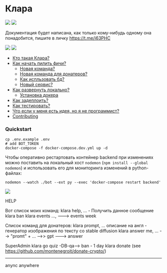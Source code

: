 # Клара

[![](https://img.shields.io/github/license/montenegroit/pocisti_bot)]()
[![](https://badges.aleen42.com/src/telegram.svg)](https://t.me/montenergo_it) 

Документация будет написана, как только кому-нибудь одному она понадобится, пишите в личку https://t.me/i63PHC

[![](https://img.shields.io/github/contributors/montenegroit/pocisti_bot)]()
[![](https://img.shields.io/github/issues-raw/montenegroit/pocisti_bot)]() 
* [Кто такая Клара?]()
* [Как начать пилить фичи?]()
  * [Новая команда?]()
  * [Новая команда для донатеров?]()
  * [Как испльзовать бд?]()
  * [Новый сервис?]()
* [Как развернуть локально?](#quickstart)
  * [Установка докера]()
* [Как задеплоить?]()
* [Как тестировать?]()
* [Что если у меня есть идея, но я не программист?]()
* [Contributing]()


### Quickstart


```
cp .env.example .env
# add BOT_TOKEN
docker-compose -f docker-compose.dev.yml up -d
```

Чтобы оперативно рестартовать контейнер backend при изменениях можно поставить на локальный хост `nodemon` (`npm install --global nodemon`) и использовать его для мониторинга изменений в python-файлах:
```
nodemon --watch ./bot --ext py --exec 'docker-compose restart backend'
```

[![](https://badges.aleen42.com/src/buymeacoffee.svg)]()

HELP

Вот список моих команд:
  klara help, ... - Получить данное сообщение
  klara ban
  klara events ..., ---> events week
  
Список команд для донатеров:
  klara prompt, ... описание на англ - генератор изображения по тексту со stable diffusion
  klara answer me, ... --> "promt" +  ... -->> gpt ---> answer

SuperAdmin
  klara go quiz  -DB-qa-->  ban - 1 day
  klara donate  (see https://github.com/montenegroit/donate-crypto/)


------
anync anywhere
